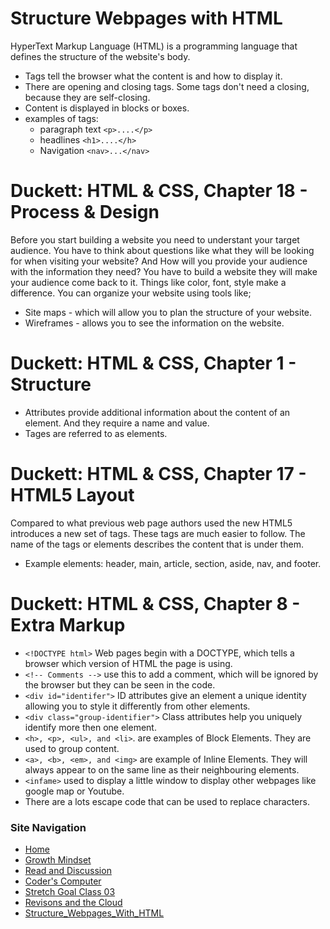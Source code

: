 # Structure Webpages with HTML 

HyperText Markup Language (HTML) is a programming language that defines the structure of the website's body.  
- Tags tell the browser what the content is and how to display it. 
- There are opening and closing tags. Some tags don't need a closing, because they are self-closing. 
- Content is displayed in blocks or boxes.
- examples of tags: 
    - paragraph text `<p>....</p>`
    - headlines `<h1>....</h>` 
    - Navigation `<nav>...</nav>` 

# Duckett: HTML & CSS, Chapter 18 - Process & Design 

Before you start building a website you need to understant your target audience. You have to think about questions like what they will be looking for when visiting your website? And How will you provide your audience with the information they need? You have to build a website they will make your audience come back to it. Things like color, font, style make a difference. You can organize your website using tools like;
- Site maps - which will allow you to plan the structure of your website. 
- Wireframes - allows you to see the information on the website. 

# Duckett: HTML & CSS, Chapter 1 - Structure  

- Attributes provide additional information about the content of an element. And they require a name and value. 
- Tages are referred to as elements. 

# Duckett: HTML & CSS, Chapter 17 - HTML5 Layout 

Compared to what previous web page authors used the new HTML5 introduces a new set of tags. These tags are much easier to follow. The name of the tags or elements describes the content that is under them. 

- Example elements: header, main, article, section, aside, nav, and footer. 

# Duckett: HTML & CSS, Chapter 8 - Extra Markup

- `<!DOCTYPE html>`  Web pages begin with a DOCTYPE, which tells a browser which version of HTML the page is using. 
- `<!-- Comments -->`  use this to add a comment, which will be ignored by the browser but they can be seen in the code. 
- `<div id="identifer">`  ID attributes give an element a unique identity allowing you to style it differently from other elements. 
- `<div class="group-identifier">` Class attributes help you uniquely identify more then one element. 
- `<h>, <p>, <ul>, and <li>`. are examples of Block Elements. They are used to group content. 
- `<a>, <b>, <em>, and <img>` are example of Inline Elements. They will always appear to on the same line as their neighbouring elements. 
- `<infame>` used to display a little window to display other webpages like google map or Youtube. 
- There are a lots escape code that can be used to replace characters.  

### Site Navigation
- [Home](/README.md)
- [Growth Mindset](/GrowthMindset.md)
- [Read and Discussion](/Discussion.md)
- [Coder's Computer](/Coder'sComputer.md) 
- [Stretch Goal Class 03](/StretchGoalClass03.md)
- [Revisons and the Cloud](/Revisions_And_The_Cloud.md)
- [Structure_Webpages_With_HTML](/STRUCTURE_WEBPAGES_WITH_HTML.md)
